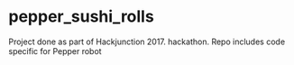 # pepper_sushi_rolls

Project done as part of Hackjunction 2017. hackathon. Repo includes code specific for Pepper robot
